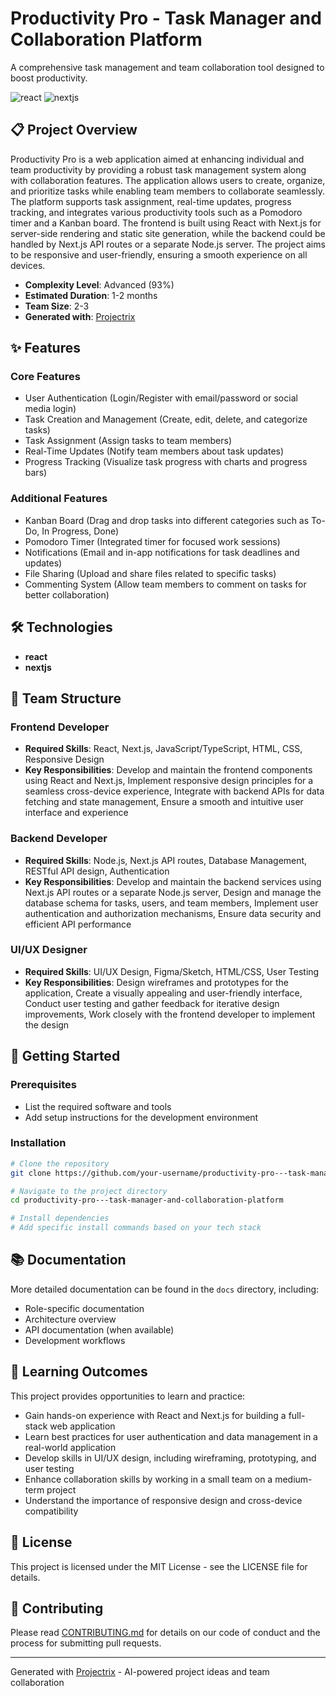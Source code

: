 # Productivity Pro - Task Manager and Collaboration Platform

A comprehensive task management and team collaboration tool designed to boost productivity.

![react](https://img.shields.io/badge/-react-05122A?style=flat&logo=react) ![nextjs](https://img.shields.io/badge/-nextjs-05122A?style=flat&logo=nextjs)

## 📋 Project Overview

Productivity Pro is a web application aimed at enhancing individual and team productivity by providing a robust task management system along with collaboration features. The application allows users to create, organize, and prioritize tasks while enabling team members to collaborate seamlessly. The platform supports task assignment, real-time updates, progress tracking, and integrates various productivity tools such as a Pomodoro timer and a Kanban board. The frontend is built using React with Next.js for server-side rendering and static site generation, while the backend could be handled by Next.js API routes or a separate Node.js server. The project aims to be responsive and user-friendly, ensuring a smooth experience on all devices.

- **Complexity Level**: Advanced (93%)
- **Estimated Duration**: 1-2 months
- **Team Size**: 2-3
- **Generated with**: [Projectrix](https://projectrix.vercel.app)

## ✨ Features

### Core Features
- User Authentication (Login/Register with email/password or social media login)
- Task Creation and Management (Create, edit, delete, and categorize tasks)
- Task Assignment (Assign tasks to team members)
- Real-Time Updates (Notify team members about task updates)
- Progress Tracking (Visualize task progress with charts and progress bars)

### Additional Features
- Kanban Board (Drag and drop tasks into different categories such as To-Do, In Progress, Done)
- Pomodoro Timer (Integrated timer for focused work sessions)
- Notifications (Email and in-app notifications for task deadlines and updates)
- File Sharing (Upload and share files related to specific tasks)
- Commenting System (Allow team members to comment on tasks for better collaboration)

## 🛠️ Technologies

- **react**
- **nextjs**

## 👥 Team Structure

### Frontend Developer
- **Required Skills**: React, Next.js, JavaScript/TypeScript, HTML, CSS, Responsive Design
- **Key Responsibilities**: Develop and maintain the frontend components using React and Next.js, Implement responsive design principles for a seamless cross-device experience, Integrate with backend APIs for data fetching and state management, Ensure a smooth and intuitive user interface and experience

### Backend Developer
- **Required Skills**: Node.js, Next.js API routes, Database Management, RESTful API design, Authentication
- **Key Responsibilities**: Develop and maintain the backend services using Next.js API routes or a separate Node.js server, Design and manage the database schema for tasks, users, and team members, Implement user authentication and authorization mechanisms, Ensure data security and efficient API performance

### UI/UX Designer
- **Required Skills**: UI/UX Design, Figma/Sketch, HTML/CSS, User Testing
- **Key Responsibilities**: Design wireframes and prototypes for the application, Create a visually appealing and user-friendly interface, Conduct user testing and gather feedback for iterative design improvements, Work closely with the frontend developer to implement the design


## 🚀 Getting Started

### Prerequisites

- List the required software and tools
- Add setup instructions for the development environment

### Installation

```bash
# Clone the repository
git clone https://github.com/your-username/productivity-pro---task-manager-and-collaboration-platform.git

# Navigate to the project directory
cd productivity-pro---task-manager-and-collaboration-platform

# Install dependencies
# Add specific install commands based on your tech stack
```

## 📚 Documentation

More detailed documentation can be found in the `docs` directory, including:

- Role-specific documentation
- Architecture overview
- API documentation (when available)
- Development workflows

## 🌱 Learning Outcomes

This project provides opportunities to learn and practice:

- Gain hands-on experience with React and Next.js for building a full-stack web application
- Learn best practices for user authentication and data management in a real-world application
- Develop skills in UI/UX design, including wireframing, prototyping, and user testing
- Enhance collaboration skills by working in a small team on a medium-term project
- Understand the importance of responsive design and cross-device compatibility

## 📝 License

This project is licensed under the MIT License - see the LICENSE file for details.

## 🤝 Contributing

Please read [CONTRIBUTING.md](CONTRIBUTING.md) for details on our code of conduct and the process for submitting pull requests.

---

Generated with [Projectrix](https://projectrix.vercel.app) - AI-powered project ideas and team collaboration
